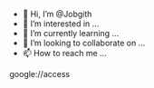 - 👋 Hi, I’m @Jobgith
- 👀 I’m interested in ...
- 🌱 I’m currently learning ...
- 💞️ I’m looking to collaborate on ...
- 📫 How to reach me ...

<!---
Jobgith/Jobgith is a ✨ special ✨ repository because its `README.md` (this file) appears on your GitHub profile.
You can click the Preview link to take a look at your changes.
--->google://access 
